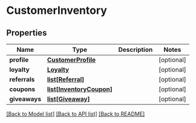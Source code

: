 # CustomerInventory

## Properties
Name | Type | Description | Notes
------------ | ------------- | ------------- | -------------
**profile** | [**CustomerProfile**](CustomerProfile.md) |  | [optional] 
**loyalty** | [**Loyalty**](Loyalty.md) |  | [optional] 
**referrals** | [**list[Referral]**](Referral.md) |  | [optional] 
**coupons** | [**list[InventoryCoupon]**](InventoryCoupon.md) |  | [optional] 
**giveaways** | [**list[Giveaway]**](Giveaway.md) |  | [optional] 

[[Back to Model list]](../README.md#documentation-for-models) [[Back to API list]](../README.md#documentation-for-api-endpoints) [[Back to README]](../README.md)


